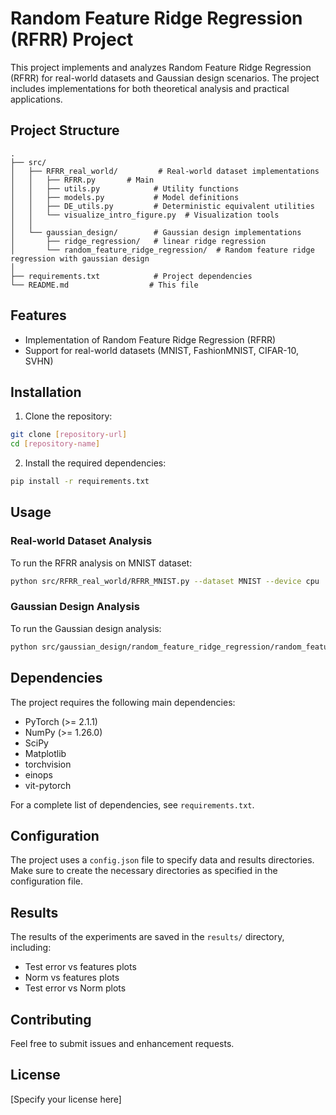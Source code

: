 # Random Feature Ridge Regression (RFRR) Project

This project implements and analyzes Random Feature Ridge Regression (RFRR) for real-world datasets and Gaussian design scenarios. The project includes implementations for both theoretical analysis and practical applications.

## Project Structure

```
.
├── src/
│   ├── RFRR_real_world/         # Real-world dataset implementations
│   │   ├── RFRR.py       # Main 
│   │   ├── utils.py            # Utility functions
│   │   ├── models.py           # Model definitions
│   │   ├── DE_utils.py         # Deterministic equivalent utilities
│   │   └── visualize_intro_figure.py  # Visualization tools
│   │
│   └── gaussian_design/        # Gaussian design implementations
│       ├── ridge_regression/   # linear ridge regression
│       └── random_feature_ridge_regression/  # Random feature ridge regression with gaussian design
│
├── requirements.txt            # Project dependencies
└── README.md                  # This file
```

## Features

- Implementation of Random Feature Ridge Regression (RFRR)
- Support for real-world datasets (MNIST, FashionMNIST, CIFAR-10, SVHN)

## Installation

1. Clone the repository:
```bash
git clone [repository-url]
cd [repository-name]
```

2. Install the required dependencies:
```bash
pip install -r requirements.txt
```

## Usage

### Real-world Dataset Analysis

To run the RFRR analysis on MNIST dataset:

```bash
python src/RFRR_real_world/RFRR_MNIST.py --dataset MNIST --device cpu
```

### Gaussian Design Analysis

To run the Gaussian design analysis:

```bash
python src/gaussian_design/random_feature_ridge_regression/random_feature_ridge_regression.py
```

## Dependencies

The project requires the following main dependencies:
- PyTorch (>= 2.1.1)
- NumPy (>= 1.26.0)
- SciPy
- Matplotlib
- torchvision
- einops
- vit-pytorch

For a complete list of dependencies, see `requirements.txt`.

## Configuration

The project uses a `config.json` file to specify data and results directories. Make sure to create the necessary directories as specified in the configuration file.

## Results

The results of the experiments are saved in the `results/` directory, including:
- Test error vs features plots
- Norm vs features plots
- Test error vs Norm plots

## Contributing

Feel free to submit issues and enhancement requests.

## License

[Specify your license here] 